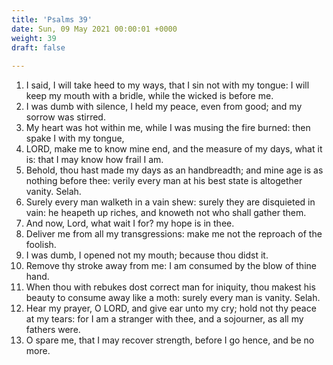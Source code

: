 ```yaml
---
title: 'Psalms 39'
date: Sun, 09 May 2021 00:00:01 +0000
weight: 39
draft: false
  
---
```


1. I said, I will take heed to my ways, that I sin not with my tongue: I will keep my mouth with a bridle, while the wicked is before me.
2. I was dumb with silence, I held my peace, even from good; and my sorrow was stirred.
3. My heart was hot within me, while I was musing the fire burned: then spake I with my tongue,
4. LORD, make me to know mine end, and the measure of my days, what it is: that I may know how frail I am.
5. Behold, thou hast made my days as an handbreadth; and mine age is as nothing before thee: verily every man at his best state is altogether vanity. Selah.
6. Surely every man walketh in a vain shew: surely they are disquieted in vain: he heapeth up riches, and knoweth not who shall gather them.
7. And now, Lord, what wait I for? my hope is in thee.
8. Deliver me from all my transgressions: make me not the reproach of the foolish.
9. I was dumb, I opened not my mouth; because thou didst it.
10. Remove thy stroke away from me: I am consumed by the blow of thine hand.
11. When thou with rebukes dost correct man for iniquity, thou makest his beauty to consume away like a moth: surely every man is vanity. Selah.
12. Hear my prayer, O LORD, and give ear unto my cry; hold not thy peace at my tears: for I am a stranger with thee, and a sojourner, as all my fathers were.
13. O spare me, that I may recover strength, before I go hence, and be no more.
